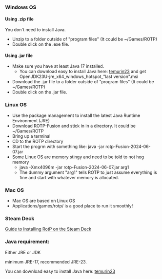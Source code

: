 ### Windows OS

#### Using .zip file

You don't need to install Java.
- Unzip to a folder outside of "program files" (It could be ~/Games/ROTP)
- Double click on the .exe file.

#### Using .jar file

- Make sure you have at least Java 17 installed.
  - You can download easy to install Java here: [temurin23](https://github.com/adoptium/temurin23-binaries/releases/latest) and get OpenJDK23U-jre_x64_windows_hotspot_"last version".msi
- Download the .jar file to a folder outside of "program files" (It could be ~/Games/ROTP)
- Double click on the .jar file.


### Linux OS

- Use the package management to install the latest Java Runtime Environment (JRE)
- Download ROTP-Fusion and stick in in a directory. It could be ~/Games/ROTP
- Bring up a terminal
- CD to the ROTP directory
- Start the progrm with something like: java -jar rotp-Fusion-2024-06-07.jar
- Some Linux OS are memory stingy and need to be told to not hog memory
  - java -Xmx4096m -jar rotp-Fusion-2024-06-07.jar arg1
  - The dummy argument "arg1" tells ROTP to just assume everything is fine and start with whatever memory is allocated.


### Mac OS

- Mac OS are based on Linux OS
- Applications/games/rotp/ is a good place to run it smoothly!


### Steam Deck

[Guide to Installing RotP on the Steam Deck](https://old.reddit.com/r/rotp/comments/xgu9i7/guide_to_installing_rotp_on_the_steam_deck_2022/)


### Java requirement:

Either JRE or JDK

minimum JRE-17, recommended JRE-23.

You can download easy to install Java here: [temurin23](https://github.com/adoptium/temurin23-binaries/releases/latest)
